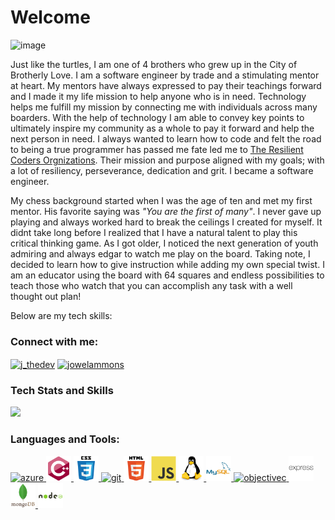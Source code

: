 <h1><strong>Welcome</strong></h1>

![image](https://user-images.githubusercontent.com/89389822/145604420-f6c662de-ea80-4240-9c78-cbd65d8d5bd5.png)

Just like the turtles, I am one of 4 brothers who grew up in the City of Brotherly Love. I am a software engineer by trade and a stimulating mentor at heart. My mentors have always expressed to pay their teachings forward and I made it my life mission to help anyone who is in need. Technology helps me fulfill my mission by connecting me with individuals across many boarders. With the help of technology I am able to convey key points to ultimately inspire my community as a whole to pay it forward and help the next person in need. I always wanted to learn how to code and felt the road to being a true programmer has passed me fate led me to <a href="http://www.resilientcoders.org/"> The Resilient Coders Orgnizations</a>. Their mission and purpose aligned with my goals; with a lot of resiliency, perseverance, dedication and grit. I became a software engineer.

My chess background started when I was the age of ten and met my first mentor. His favorite saying was <em>"You are the first of many"</em>. I never gave up playing and always worked hard to break the ceilings I created for myself. It didnt take long before I realized that I have a natural talent to play this critical thinking game. As I got older, I noticed the next generation of youth admiring and always edgar to watch me play on the board. Taking note, I decided to learn how to give instruction while adding my own special twist. I am an educator using the board with 64 squares and endless possibilities to teach those who watch that you can accomplish any task with a well thought out plan!

Below are my tech skills:

<h3 align="left">Connect with me:</h3>
<p align="left">
<a href="https://twitter.com/j_thedev" target="blank"><img align="center" src="https://raw.githubusercontent.com/rahuldkjain/github-profile-readme-generator/master/src/images/icons/Social/twitter.svg" alt="j_thedev" height="30" width="40" /></a>
<a href="https://linkedin.com/in/jowelammons" target="blank"><img align="center" src="https://raw.githubusercontent.com/rahuldkjain/github-profile-readme-generator/master/src/images/icons/Social/linked-in-alt.svg" alt="jowelammons" height="30" width="40" /></a>
</p>

<h3>Tech Stats and Skills</h3>

<img height="180em" src="https://github-readme-stats.vercel.app/api?username=JowelAmmons&show_icons=true&hide_border=true&&count_private=true&include_all_commits=true" />


<h3 align="left">Languages and Tools:</h3>
<p align="left"> <a href="https://azure.microsoft.com/en-in/" target="_blank"> <img src="https://www.vectorlogo.zone/logos/microsoft_azure/microsoft_azure-icon.svg" alt="azure" width="40" height="40"/> </a> <a href="https://www.w3schools.com/cpp/" target="_blank"> <img src="https://raw.githubusercontent.com/devicons/devicon/master/icons/cplusplus/cplusplus-original.svg" alt="cplusplus" width="40" height="40"/> </a> <a href="https://www.w3schools.com/css/" target="_blank"> <img src="https://raw.githubusercontent.com/devicons/devicon/master/icons/css3/css3-original-wordmark.svg" alt="css3" width="40" height="40"/> </a> <a href="https://git-scm.com/" target="_blank"> <img src="https://www.vectorlogo.zone/logos/git-scm/git-scm-icon.svg" alt="git" width="40" height="40"/> </a> <a href="https://www.w3.org/html/" target="_blank"> <img src="https://raw.githubusercontent.com/devicons/devicon/master/icons/html5/html5-original-wordmark.svg" alt="html5" width="40" height="40"/> </a> <a href="https://developer.mozilla.org/en-US/docs/Web/JavaScript" target="_blank"> <img src="https://raw.githubusercontent.com/devicons/devicon/master/icons/javascript/javascript-original.svg" alt="javascript" width="40" height="40"/> </a> <a href="https://www.linux.org/" target="_blank"> <img src="https://raw.githubusercontent.com/devicons/devicon/master/icons/linux/linux-original.svg" alt="linux" width="40" height="40"/> </a> <a href="https://www.mysql.com/" target="_blank"> <img src="https://raw.githubusercontent.com/devicons/devicon/master/icons/mysql/mysql-original-wordmark.svg" alt="mysql" width="40" height="40"/> </a> <a href="https://developer.apple.com/library/archive/documentation/Cocoa/Conceptual/ProgrammingWithObjectiveC/Introduction/Introduction.html" target="_blank"> <img src="https://www.vectorlogo.zone/logos/apple_objectivec/apple_objectivec-icon.svg" alt="objectivec" width="40" height="40"/> </a> <a href="https://expressjs.com" target="_blank" rel="noreferrer"> <img src="https://raw.githubusercontent.com/devicons/devicon/master/icons/express/express-original-wordmark.svg" alt="express" width="40" height="40"/> </a> <a href="https://www.mongodb.com/" target="_blank" rel="noreferrer"> <img src="https://raw.githubusercontent.com/devicons/devicon/master/icons/mongodb/mongodb-original-wordmark.svg" alt="mongodb" width="40" height="40"/> </a> <a href="https://nodejs.org" target="_blank" rel="noreferrer"> <img src="https://raw.githubusercontent.com/devicons/devicon/master/icons/nodejs/nodejs-original-wordmark.svg" alt="nodejs" width="40" height="40"/> </a> </p>
